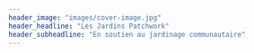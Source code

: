 ```yaml
---
header_image: "images/cover-image.jpg"
header_headline: "Les Jardins Patchwork"
header_subheadline: "En soutien au jardinage communautaire"
---
```

